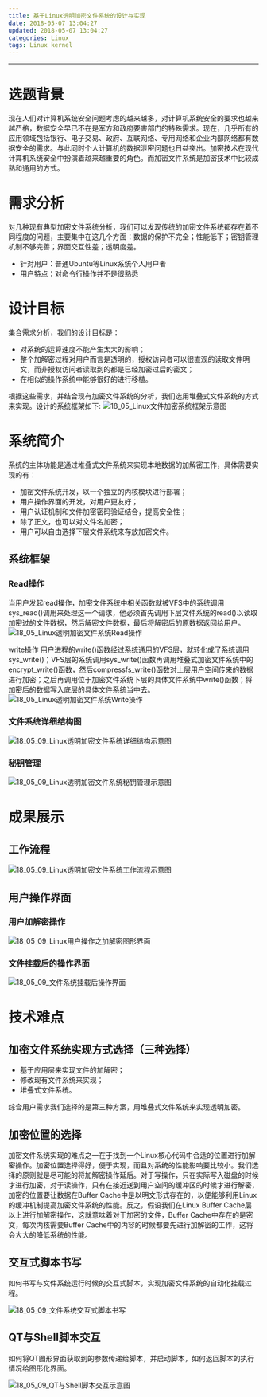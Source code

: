 ```yaml
---
title: 基于Linux透明加密文件系统的设计与实现
date: 2018-05-07 13:04:27
updated: 2018-05-07 13:04:27
categories: Linux
tags: Linux kernel
---
```

****
# 选题背景
现在人们对计算机系统安全问题考虑的越来越多，对计算机系统安全的要求也越来越严格，数据安全早已不在是军方和政府要害部门的特殊需求。现在，几乎所有的应用领域包括银行、电子交易、政府、互联网络、专用网络和企业内部网络都有数据安全的需求。与此同时个人计算机的数据泄密问题也日益突出。加密技术在现代计算机系统安全中扮演着越来越重要的角色。而加密文件系统是加密技术中比较成熟和通用的方式。
<!-- more -->
# 需求分析
对几种现有典型加密文件系统分析，我们可以发现传统的加密文件系统都存在着不同程度的问题，主要集中在这几个方面：数据的保护不完全；性能低下；密钥管理机制不够完善；界面交互性差；透明度差。
- 针对用户：普通Ubuntu等Linux系统个人用户者
-	用户特点：对命令行操作并不是很熟悉

# 设计目标
集合需求分析，我们的设计目标是：
- 对系统的运算速度不能产生太大的影响；
- 整个加解密过程对用户而言是透明的，授权访问者可以很直观的读取文件明文，而非授权访问者读取到的都是已经加密过后的密文；
- 在相似的操作系统中能够很好的进行移植。  

根据这些需求，并结合现有加密文件系统的分析，我们选用堆叠式文件系统的方式来实现。设计的系统框架如下: 
![18_05_Linux文件加密系统框架示意图](/images/in-post/18_05_Linux文件加密系统框架示意图.png) 

# 系统简介
系统的主体功能是通过堆叠式文件系统来实现本地数据的加解密工作，具体需要实现的有：
- 加密文件系统开发，以一个独立的内核模块进行部署；
- 用户操作界面的开发，对用户更友好；
- 用户认证机制和文件加密密码验证结合，提高安全性；
- 除了正文，也可以对文件名加密；
- 用户可以自由选择下层文件系统来存放加密文件。  

## 系统框架
### Read操作
当用户发起read操作，加密文件系统中相关函数就被VFS中的系统调用sys_read()调用来处理这一个请求，他必须首先调用下层文件系统的read()以读取加密过的文件数据，然后解密文件数据，最后将解密后的原数据返回给用户。
![18_05_Linux透明加密文件系统Read操作](/images/in-post/18_05_Linux透明加密文件系统Read操作.png) 

write操作
用户进程的write()函数经过系统通用的VFS层，就转化成了系统调用sys_write()；VFS层的系统调用sys_write()函数再调用堆叠式加密文件系统中的encrypt_write()函数，然后compressfs_write()函数对上层用户空间传来的数据进行加密；之后再调用位于加密文件系统下层的具体文件系统中write()函数；将加密后的数据写入底层的具体文件系统当中去。
![18_05_Linux透明加密文件系统Write操作](/images/in-post/18_05_Linux透明加密文件系统Write操作.png) 

### 文件系统详细结构图
![18_05_09_Linux透明加密文件系统详细结构示意图](/images/in-post/18_05_09_Linux透明加密文件系统详细结构示意图.png) 

### 秘钥管理
![18_05_09_Linux透明加密文件系统秘钥管理示意图](/images/in-post/18_05_09_Linux透明加密文件系统秘钥管理示意图.png) 

# 成果展示
## 工作流程
![18_05_09_Linux透明加密文件系统工作流程示意图](/images/in-post/18_05_09_Linux透明加密文件系统工作流程示意图.png) 
## 用户操作界面
### 用户加解密操作
![18_05_09_Linux用户操作之加解密图形界面](/images/in-post/18_05_09_Linux用户操作之加解密图形界面.png) 
### 文件挂载后的操作界面
![18_05_09_文件系统挂载后操作界面](/images/in-post/18_05_09_文件系统挂载后操作界面.png) 

# 技术难点
## 加密文件系统实现方式选择（三种选择）
- 基于应用层来实现文件的加解密；
- 修改现有文件系统来实现；
- 堆叠式文件系统。  

综合用户需求我们选择的是第三种方案，用堆叠式文件系统来实现透明加密。

## 加密位置的选择
加密文件系统实现的难点之一在于找到一个Linux核心代码中合适的位置进行加解密操作。加密位置选择得好，便于实现，而且对系统的性能影响要比较小。我们选择的原则就是尽可能的将加解密操作延后。对于写操作，只在实际写入磁盘的时候才进行加密，对于读操作，只有在接近送到用户空间的缓冲区的时候才进行解密，加密的位置要让数据在Buffer Cache中是以明文形式存在的，以便能够利用Linux的缓冲机制提高加密文件系统的性能。反之，假设我们在Linux Buffer Cache层以上进行加解密操作，这就意味着对于加密的文件，Buffer Cache中存在的是密文，每次内核需要Buffer Cache中的内容的时候都要先进行加解密的工作，这将会大大的降低系统的性能。

## 交互式脚本书写
如何书写与文件系统运行时候的交互式脚本，实现加密文件系统的自动化挂载过程。

![18_05_09_文件系统交互式脚本书写](/images/in-post/18_05_09_文件系统交互式脚本书写.png)   

## QT与Shell脚本交互
如何将QT图形界面获取到的参数传递给脚本，并启动脚本，如何返回脚本的执行情况给图形化界面。

![18_05_09_QT与Shell脚本交互示意图](/images/in-post/18_05_09_QT与Shell脚本交互示意图.png) 
